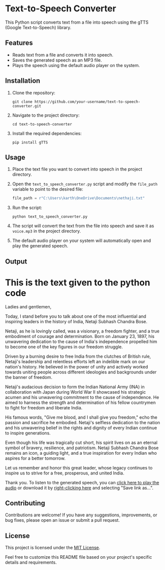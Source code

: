 # Text-to-Speech Converter

This Python script converts text from a file into speech using the gTTS (Google Text-to-Speech) library.

## Features

- Reads text from a file and converts it into speech.
- Saves the generated speech as an MP3 file.
- Plays the speech using the default audio player on the system.

## Installation

1. Clone the repository:

   ```shell
   git clone https://github.com/your-username/text-to-speech-converter.git
   ```

2. Navigate to the project directory:

   ```shell
   cd text-to-speech-converter
   ```

3. Install the required dependencies:

   ```shell
   pip install gTTS
   ```

## Usage

1. Place the text file you want to convert into speech in the project directory.

2. Open the `text_to_speech_converter.py` script and modify the `file_path` variable to point to the desired file:

   ```python
   file_path = r"C:\Users\karth\OneDrive\Documents\nethaji.txt"
   ```

3. Run the script:

   ```shell
   python text_to_speech_converter.py
   ```

4. The script will convert the text from the file into speech and save it as `voice.mp3` in the project directory.

5. The default audio player on your system will automatically open and play the generated speech.

## Output
# This is the text given to the python code 
Ladies and gentlemen,

Today, I stand before you to talk about one of the most influential and inspiring leaders in the history of India, Netaji Subhash Chandra Bose.

Netaji, as he is lovingly called, was a visionary, a freedom fighter, and a true embodiment of courage and determination. Born on January 23, 1897, his unwavering dedication to the cause of India's independence propelled him to become one of the key figures in our freedom struggle.

Driven by a burning desire to free India from the clutches of British rule, Netaji's leadership and relentless efforts left an indelible mark on our nation's history. He believed in the power of unity and actively worked towards uniting people across different ideologies and backgrounds under the banner of freedom.

Netaji's audacious decision to form the Indian National Army (INA) in collaboration with Japan during World War II showcased his strategic acumen and his unwavering commitment to the cause of independence. He aimed to harness the strength and determination of his fellow countrymen to fight for freedom and liberate India.

His famous words, "Give me blood, and I shall give you freedom," echo the passion and sacrifice he embodied. Netaji's selfless dedication to the nation and his unwavering belief in the rights and dignity of every Indian continue to inspire generations.

Even though his life was tragically cut short, his spirit lives on as an eternal symbol of bravery, resilience, and patriotism. Netaji Subhash Chandra Bose remains an icon, a guiding light, and a true inspiration for every Indian who aspires for a better tomorrow.

Let us remember and honor this great leader, whose legacy continues to inspire us to strive for a free, prosperous, and united India.

Thank you.
To listen to the generated speech, you can [click here to play the audio](./voice.mp3) or download it by [right-clicking here](./voice.mp3) and selecting "Save link as...".

## Contributing

Contributions are welcome! If you have any suggestions, improvements, or bug fixes, please open an issue or submit a pull request.

## License

This project is licensed under the [MIT License](LICENSE).

Feel free to customize this README file based on your project's specific details and requirements.
